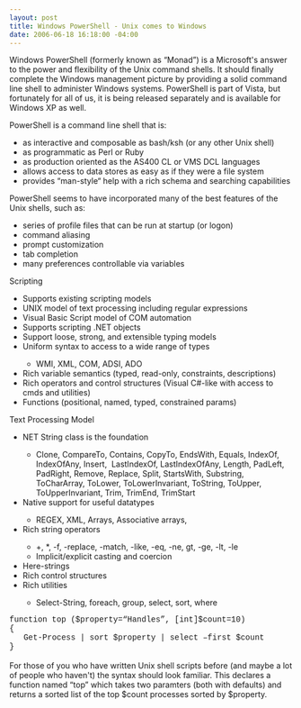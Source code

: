 ```yaml
---
layout: post
title: Windows PowerShell - Unix comes to Windows
date: 2006-06-18 16:18:00 -04:00
---
```


<P>Windows PowerShell (formerly known as “Monad”) is a Microsoft's answer to the power and flexibility of the Unix command shells. It should finally complete the Windows management picture by providing a solid command line shell to administer Windows systems. PowerShell is part of Vista, but fortunately for all of us, it is being released separately and is available for Windows XP as well.</P>
<P>PowerShell is a command line shell that is:</P>
<UL>
<LI>as interactive and composable as bash/ksh (or any other Unix shell)</LI>
<LI>as programmatic as Perl or Ruby</LI>
<LI>as production oriented as the AS400 CL or VMS DCL languages</LI>
<LI>allows access to data stores as easy as if they were a file system</LI>
<LI>provides “man-style“ help with a rich schema and searching capabilities</LI></UL>
<P><SPAN><SPAN>PowerShell seems to have incorporated many of the best features of the Unix shells, such as:</SPAN></SPAN></P>
<UL>
<LI>
<DIV v:shape="_x0000_s1026"><SPAN>series of profile files that can be run at startup (or logon)</SPAN></DIV></LI>
<LI>
<DIV v:shape="_x0000_s1026"><SPAN><SPAN><SPAN>command aliasing </SPAN></SPAN></SPAN></DIV></LI>
<LI><SPAN><SPAN>
<DIV v:shape="_x0000_s1026"><SPAN><SPAN>prompt customization</SPAN></SPAN></DIV></SPAN></SPAN></LI>
<LI><SPAN><SPAN>
<DIV v:shape="_x0000_s1026">
<DIV><SPAN>
<DIV v:shape="_x0000_s1026">
<DIV><SPAN><SPAN>tab completion</SPAN></SPAN></DIV></DIV></SPAN></DIV></DIV></SPAN></SPAN></LI>
<LI><SPAN><SPAN>
<DIV v:shape="_x0000_s1026">
<DIV><SPAN>
<DIV v:shape="_x0000_s1026">
<DIV></SPAN></SPAN></SPAN><SPAN><SPAN><SPAN><SPAN><SPAN><SPAN>many preferences controllable via variables</SPAN></SPAN></DIV></DIV></DIV></DIV></LI></SPAN>
<DIV></DIV></SPAN>
<DIV></DIV></SPAN></SPAN></UL>
<P><SPAN><SPAN>Scripting</SPAN></SPAN></P>
<UL>
<LI><SPAN><SPAN>Supports existing scripting models </SPAN></SPAN></LI>
<LI><SPAN><SPAN>U</SPAN><SPAN>NIX model of text processing including regular expressions </SPAN></SPAN></LI>
<LI><SPAN><SPAN></SPAN><SPAN>Visual Basic Script model of COM automation </SPAN></SPAN></LI>
<LI><SPAN><SPAN></SPAN><SPAN>Supports scripting .NET objects </SPAN></SPAN></LI>
<LI><SPAN><SPAN></SPAN><SPAN>Support loose, strong, and extensible typing models </SPAN></SPAN></LI>
<LI><SPAN><SPAN></SPAN><SPAN>Uniform syntax to access to a wide range of types </SPAN></SPAN></LI>
<UL>
<LI><SPAN><SPAN></SPAN><SPAN>WMI, XML, COM, ADSI, ADO </SPAN></LI></UL>
<LI>
<DIV v:shape="_x0000_s1026"><SPAN>Rich variable semantics (typed, read-only, constraints, descriptions) </SPAN></DIV></LI>
<LI>
<DIV v:shape="_x0000_s1026"><SPAN>Rich operators and control structures (Visual C#-like with access to cmds </SPAN><SPAN>and utilities) </SPAN></DIV></LI>
<LI>
<DIV v:shape="_x0000_s1026"><SPAN></SPAN><SPAN>Functions (positional, named, typed, constrained params) </SPAN></DIV></LI></UL>
<P v:shape="_x0000_s1026"><SPAN>Text Processing Model</SPAN></P>
<P v:shape="_x0000_s1026"></P>
<DIV v:shape="_x0000_s1026">
<UL>
<LI><SPAN>NET String class is the foundation </SPAN></LI>
<UL>
<LI><SPAN></SPAN><SPAN>Clone, CompareTo, Contains, CopyTo, EndsWith, Equals, IndexOf, </SPAN><SPAN>IndexOfAny, Insert,<SPAN>  </SPAN>LastIndexOf, LastIndexOfAny, Length, PadLeft, PadRight, </SPAN><SPAN>Remove, Replace, Split, StartsWith, Substring, ToCharArray, ToLower, </SPAN><SPAN>ToLowerInvariant, ToString, ToUpper, ToUpperInvariant, Trim, TrimEnd, </SPAN><SPAN>TrimStart </SPAN></LI></UL>
<LI><SPAN>Native support for useful datatypes </SPAN></LI>
<UL>
<LI><SPAN>REGEX, XML, Arrays, Associative arrays, </SPAN></LI></UL>
<LI><SPAN>Rich string operators </SPAN></LI>
<UL>
<LI><SPAN>+, *, -f, -replace, -match, -like, -eq, -ne, gt, -ge, -lt, -le </SPAN></LI>
<LI><SPAN>Implicit/explicit casting and coercion </SPAN></LI></UL>
<LI><SPAN>Here-strings </SPAN></LI>
<LI><SPAN>Rich control structures </SPAN></LI>
<LI><SPAN>Rich utilities </SPAN></LI>
<UL>
<LI><SPAN>Select-String, foreach, group, select, sort, where </SPAN></LI></UL></UL>
<DIV></DIV></DIV></SPAN>
<P></P>
<DIV v:shape="_x0000_s1026">
<DIV><SPAN><FONT face="Courier New">function top ($property=“Handles”, [int]$count=10) </FONT></SPAN></DIV>
<DIV><SPAN><FONT face="Courier New">{ <BR></FONT></SPAN><FONT face="Courier New"><SPAN><SPAN>   </SPAN>Get-Process | sort $property | select –first $count <BR></SPAN><SPAN>} </SPAN></FONT></DIV>
<DIV> </DIV>
<DIV>For those of you who have written Unix shell scripts before (and maybe a lot of people who haven't) the syntax should look familiar. This declares a function named “top” which takes two paramters (both with defaults) and returns a sorted list of the top $count processes sorted by $property.</DIV>
<DIV> </DIV>
<DIV> </DIV></DIV>
